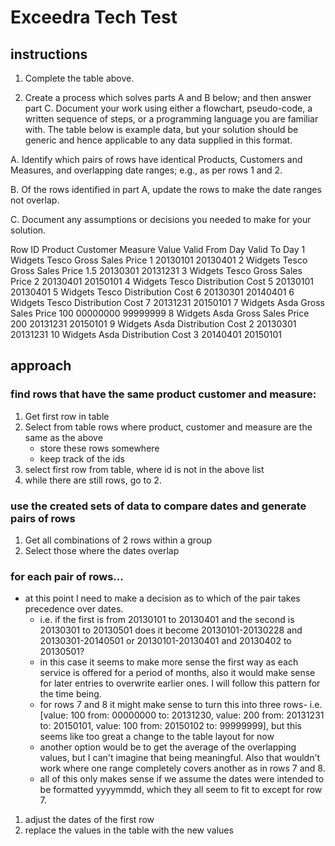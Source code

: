 # Exceedra Tech Test #

## instructions ##

1.	Complete the table above.

2.	Create a process which solves parts A and B below; and then answer part C. Document your work using either a flowchart, pseudo-code, a written sequence of steps, or a programming language you are familiar with. The table below is example data, but your solution should be generic and hence applicable to any data supplied in this format.

A.	Identify which pairs of rows have identical Products, Customers and Measures, and overlapping date ranges; e.g., as per rows 1 and 2.

B.	Of the rows identified in part A, update the rows to make the date ranges not overlap.

C.	Document any assumptions or decisions you needed to make for your solution.

Row ID	Product	Customer	Measure	Value	Valid From Day	Valid To Day
1	Widgets	Tesco	Gross Sales Price	1	20130101	20130401
2	Widgets	Tesco	Gross Sales Price	1.5	20130301	20131231
3	Widgets	Tesco	Gross Sales Price	2	20130401	20150101
4	Widgets	Tesco	Distribution Cost	5	20130101	20130401
5	Widgets	Tesco	Distribution Cost	6	20130301	20140401
6	Widgets	Tesco	Distribution Cost	7	20131231	20150101
7	Widgets	Asda	Gross Sales Price	100	00000000	99999999
8	Widgets	Asda	Gross Sales Price	200	20131231	20150101
9	Widgets	Asda	Distribution Cost	2	20130301	20131231
10	Widgets	Asda	Distribution Cost	3	20140401	20150101



## approach ##

### find rows that have the same product customer and measure:

1. Get first row in table
2. Select from table rows where product, customer and measure are the same as the above
	- store these rows somewhere
	- keep track of the ids
3. select first row from table, where id is not in the above list
4. while there are still rows, go to 2.

### use the created sets of data to compare dates and generate pairs of rows

1. Get all combinations of 2 rows within a group
2. Select those where the dates overlap

### for each pair of rows...

- at this point I need to make a decision as to which of the pair takes precedence over dates.
   - i.e. if the first is from 20130101 to 20130401 and the second is 20130301 to 20130501 does it become 20130101-20130228 and 20130301-20140501 or 20130101-20130401 and 20130402 to 20130501?
   - in this case it seems to make more sense the first way as each service is offered for a period of months, also it would make sense for later entries to overwrite earlier ones. I will follow this pattern for the time being.
   - for rows 7 and 8 it might make sense to turn this into three rows- i.e. [value: 100 from: 00000000 to: 20131230, value: 200 from: 20131231 to: 20150101, value: 100 from: 20150102 to: 99999999], but this seems like too great a change to the table layout for now
   - another option would be to get the average of the overlapping values, but I can't imagine that being meaningful. Also that wouldn't work where one range completely covers another as in rows 7 and 8.
   - all of this only makes sense if we assume the dates were intended to be formatted yyyymmdd, which they all seem to fit to except for row 7.

1. adjust the dates of the first row
2. replace the values in the table with the new values
